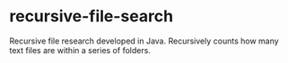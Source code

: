 # recursive-file-search
Recursive file research developed in Java. Recursively counts how many text files are within a series of folders.
